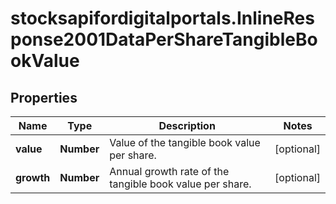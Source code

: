 # stocksapifordigitalportals.InlineResponse2001DataPerShareTangibleBookValue

## Properties

Name | Type | Description | Notes
------------ | ------------- | ------------- | -------------
**value** | **Number** | Value of the tangible book value per share. | [optional] 
**growth** | **Number** | Annual growth rate of the tangible book value per share. | [optional] 


